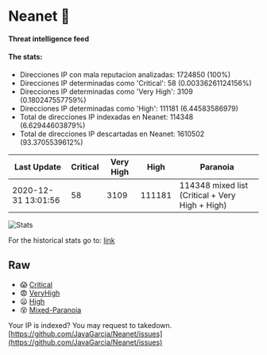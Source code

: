 # Neanet :hocho:
#### Threat intelligence feed
#### The stats:

- Direcciones IP con mala reputacion analizadas: 1724850 (100%)
- Direcciones IP determinadas como 'Critical':  58 (0.00336261124156%)
- Direcciones IP determinadas como 'Very High':  3109 (0.180247557759%)
- Direcciones IP determinadas como 'High':  111181 (6.44583586979)
- Total de direcciones IP indexadas en Neanet:  114348 (6.62944603879%)
- Total de direcciones IP descartadas en Neanet:  1610502 (93.3705539612%)

| Last Update | Critical | Very High | High | Paranoia |
| --- | --- | --- | --- | --- |
| 2020-12-31 13:01:56 | 58 | 3109 | 111181 | 114348 mixed list (Critical + Very High + High)|

![Stats](https://docs.google.com/spreadsheets/d/e/2PACX-1vSnaNMIXVabIpDJjufMlzH7poXnshF3mgd8Is1g9ytUEzVsP5my4Trn8f-xkoLLQ38xpL3HtmUexLo6/pubchart?oid=501124687&format=image)

For the historical stats go to: [link](/stats.csv)
## Raw
- :scream: [Critical](https://raw.githubusercontent.com/JavaGarcia/Neanet/master/blacklists/neanet_critical.txt)
- :fearful: [VeryHigh](https://raw.githubusercontent.com/JavaGarcia/Neanet/master/blacklists/neanet_veryHigh.txtt)
- :frowning: [High](https://raw.githubusercontent.com/JavaGarcia/Neanet/master/blacklists/neanet_high.txt)
- :dizzy_face: [Mixed-Paranoia](https://raw.githubusercontent.com/JavaGarcia/Neanet/master/blacklists/neanet_all.txt)


Your IP is indexed? You may request to takedown. [https://github.com/JavaGarcia/Neanet/issues](https://github.com/JavaGarcia/Neanet/issues)




































































































































































































































































































































































































































































































































































































































































































































































































































































































































































































































































































































































































































































































































































































































































































































































































































































































































































































































































































































































































































































































































































































































































































































































































































































































































































































































































































































































































































































































































































































































































































































































































































































































